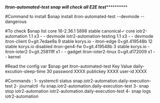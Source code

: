 ***************Itron-automated-test snap will check all E2E test*************************

#Command to install
$snap install itron-automated-test --devmode --dangerous

#To check
$snap list
core                      16-2.36.1      5898  stable    canonical✓  core
iotr2-automation          1.1            x3    -         -           devmode
iotr2-automation-testing  1.1            x3    -         -           devmode
itron-client              0+git.7edae9a  9     stable    korys.io    -
itron-edge                0+git.419548b  12    stable    korys.io    disabled
itron-gen4-fw             0+git.419548b  3     stable    korys.io    -
itron-ioter2              0+git.25811ff  x1    -         -           gadget
itron-ioter2-linux        0+git.d172009  x1    -         -           kernel

#Read the config var
$snap get itron-automated-test
Key                        Value
daily-excution-sleep-time  30
password                   XXXX
publickey                  XXXX
user-id                    XXXX


#Commands : 
1- systemctl status snap.iotr2-automation.daily-execution-test
2- journalctl -fu snap.iotr2-automation.daily-execution-test
3- snap stop iotr2-automation iotr2-automation.daily-execution-test
4- snap logs iotr2-automation
